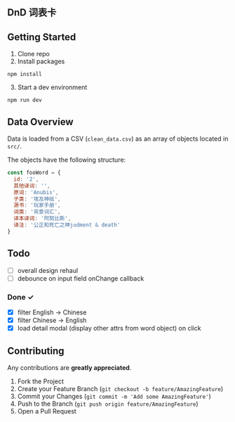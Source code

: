 ## DnD 词表卡

## Getting Started

1. Clone repo
2. Install packages
```
npm install
```
3. Start a dev environment
```
npm run dev
```

## Data Overview
Data is loaded from a CSV (`clean_data.csv`) as an array of objects located in `src/`.  

The objects have the following structure:
``` javascript
const fooWord = {
  id: '2',
  其他译词: '',
  原词: 'Anubis',
  子类: '埃及神祇',
  源书: '玩家手册',
  词类: '背景词汇',
  译本译词: '阿努比斯',
  译注: '公正和死亡之神judment & death'
}
```

## Todo
- [ ] overall design rehaul
- [ ] debounce on input field onChange callback

### Done ✓
- [x] filter English -> Chinese
- [x] filter Chinese -> English
- [x] load detail modal (display other attrs from word object) on click

<!-- CONTRIBUTING -->
## Contributing

Any contributions are **greatly appreciated**.

1. Fork the Project
2. Create your Feature Branch (`git checkout -b feature/AmazingFeature`)
3. Commit your Changes (`git commit -m 'Add some AmazingFeature'`)
4. Push to the Branch (`git push origin feature/AmazingFeature`)
5. Open a Pull Request
